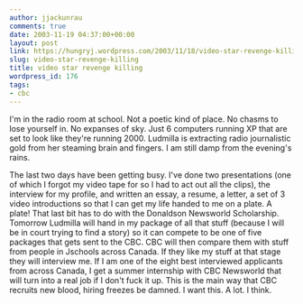 ```yaml
---
author: jjackunrau
comments: true
date: 2003-11-19 04:37:00+00:00
layout: post
link: https://hungryj.wordpress.com/2003/11/18/video-star-revenge-killing/
slug: video-star-revenge-killing
title: video star revenge killing
wordpress_id: 176
tags:
- cbc
---
```


I'm in the radio room at school.  Not a poetic kind of place.  No chasms to lose yourself in.  No expanses of sky.  Just 6 computers running XP that are set to look like they're running 2000.  Ludmilla is extracting radio journalistic gold from her steaming brain and fingers.  I am still damp from the evening's rains.
  

  
The last two days have been getting busy.  I've done two presentations (one of which I forgot my video tape for so I had to act out all the clips), the interview for my profile, and written an essay, a resume, a letter, a set of 3 video introductions so that I can get my life handed to me on a plate.  A plate!  That last bit has to do with the Donaldson Newsworld Scholarship.  Tomorrow Ludmilla will hand in my package of all that stuff (because I will be in court trying to find a story) so it can compete to be one of five packages that gets sent to the CBC.  CBC will then compare them with stuff from people in Jschools across Canada.  If they like my stuff at that stage they will interview me.  If I am one of the eight best interviewed applicants from across Canada, I get a summer internship with CBC Newsworld that will turn into a real job if I don't fuck it up.  This is the main way that CBC recruits new blood, hiring freezes be damned.  I want this.  A lot.  I think.
